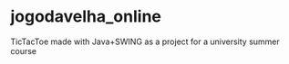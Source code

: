 jogodavelha_online
==================

TicTacToe made with Java+SWING as a project for a university summer course
